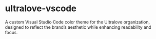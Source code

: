 # ultralove-vscode
A custom Visual Studio Code color theme for the Ultralove organization, designed to reflect the brand’s aesthetic while enhancing readability and focus.

